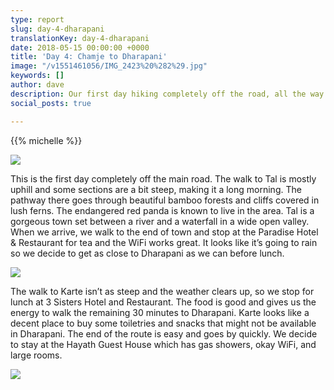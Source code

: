 ```yaml
---
type: report
slug: day-4-dharapani
translationKey: day-4-dharapani
date: 2018-05-15 00:00:00 +0000
title: 'Day 4: Chamje to Dharapani'
image: "/v1551461056/IMG_2423%20%282%29.jpg"
keywords: []
author: dave
description: Our first day hiking completely off the road, all the way to Dharapani.
social_posts: true

---
```

{{% michelle %}}

![](https://res.cloudinary.com/wildernessprime/image/upload/w_800,dpr_auto/v1551461056/IMG_2423%20%282%29.jpg)

This is the first day completely off the main road. The walk to Tal is mostly uphill and some sections are a bit steep, making it a long morning. The pathway there goes through beautiful bamboo forests and cliffs covered in lush ferns. The endangered red panda is known to live in the area. Tal is a gorgeous town set between a river and a waterfall in a wide open valley. When we arrive, we walk to the end of town and stop at the Paradise Hotel & Restaurant for tea and the WiFi works great. It looks like it’s going to rain so we decide to get as close to Dharapani as we can before lunch.

![](https://res.cloudinary.com/wildernessprime/image/upload/w_800,dpr_auto/v1551460744/IMG_2390.jpg)

The walk to Karte isn’t as steep and the weather clears up, so we stop for lunch at 3 Sisters Hotel and Restaurant. The food is good and gives us the energy to walk the remaining 30 minutes to Dharapani. Karte looks like a decent place to buy some toiletries and snacks that might not be available in Dharapani. The end of the route is easy and goes by quickly. We decide to stay at the Hayath Guest House which has gas showers, okay WiFi, and large rooms.

![](https://res.cloudinary.com/wildernessprime/image/upload/w_800,dpr_auto/v1551461678/IMG_2435.jpg)